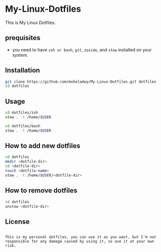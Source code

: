 # My-Linux-Dotfiles
This is My Linux Dotfiles.

## prequisites

- you need to have `zsh or bash`, `git`, `zoxide`, and `stow`  installed on your system.

## Installation

```zsh
git clone https://github.com/moheladwy/My-Linux-Dotfiles.git dotfiles
cd dotfiles
``` 

## Usage

```zsh
cd dotfiles/zsh
stow . -t /home/$USER
```

```bash
cd dotfiles/bash
stow . -t /home/$USER
```

## How to add new dotfiles

```zsh
cd dotfiles
mkdir <dotfile-dir>
cd <dotfile-dir>
touch <dotfile-name>
stow . -t /home/$USER/<dotfile-dir>
```

## How to remove dotfiles

```zsh
cd dotfiles
unstow <dotfile-dir>
```

## License

```

This is my personal dotfiles, you can use it as you want, but I'm not responsible for any damage caused by using it, so use it at your own risk.

```